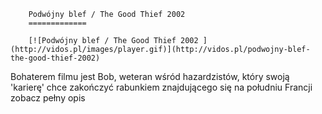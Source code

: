 
        Podwójny blef / The Good Thief 2002 
        =============
        
        [![Podwójny blef / The Good Thief 2002 ](http://vidos.pl/images/player.gif)](http://vidos.pl/podwojny-blef-the-good-thief-2002)
        
        
 Bohaterem filmu jest Bob, weteran wśród hazardzistów, który swoją 'karierę' chce zakończyć rabunkiem znajdującego się na południu Francji zobacz pełny opis
    